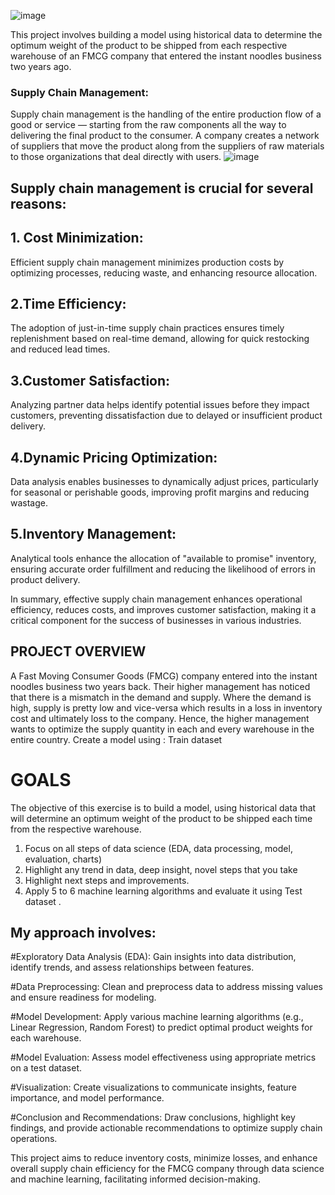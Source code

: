 ![image](https://github.com/anushree6749/capstoneproject_ML_Anushree/assets/138094071/830102fc-d8d0-423f-80b0-e8984ae6fb55)

This project involves building a model using historical data to determine the optimum weight of the product to be shipped from each respective warehouse of an FMCG company that entered the instant noodles business two years ago.
### Supply Chain Management:
Supply chain management is the handling of the entire production flow of a good or service — starting from the raw components all the way to delivering the final product to the consumer. A company creates a network of suppliers  that move the product along from the suppliers of raw materials to those organizations that deal directly with users.
![image](https://github.com/anushree6749/capstoneproject_ML_Anushree/assets/138094071/09b0ac97-0388-4c54-8824-0ec8050f8906)

##  Supply chain management is crucial for several reasons:

## 1. Cost Minimization: 
Efficient supply chain management minimizes production costs by optimizing processes, reducing waste, and enhancing resource allocation.

## 2.Time Efficiency: 
The adoption of just-in-time supply chain practices ensures timely replenishment based on real-time demand, allowing for quick restocking and reduced lead times.

## 3.Customer Satisfaction: 
Analyzing partner data helps identify potential issues before they impact customers, preventing dissatisfaction due to delayed or insufficient product delivery.

## 4.Dynamic Pricing Optimization: 
Data analysis enables businesses to dynamically adjust prices, particularly for seasonal or perishable goods, improving profit margins and reducing wastage.

## 5.Inventory Management:
Analytical tools enhance the allocation of "available to promise" inventory, ensuring accurate order fulfillment and reducing the likelihood of errors in product delivery.

In summary, effective supply chain management enhances operational efficiency, reduces costs, and improves customer satisfaction, making it a critical component for the success of businesses in various industries.

## PROJECT OVERVIEW
A Fast Moving Consumer Goods (FMCG) company entered into the instant noodles business two
years back. Their higher management has noticed that there is a mismatch in the demand and
supply. Where the demand is high, supply is pretty low and vice-versa which results in a loss in
inventory cost and ultimately loss to the company. Hence, the higher management wants to
optimize the supply quantity in each and every warehouse in the entire country.
Create a model using : Train dataset
# GOALS
The objective of this exercise is to build a model, using historical data that will determine an
optimum weight of the product to be shipped each time from the respective warehouse.
1. Focus on all steps of data science (EDA, data processing, model, evaluation, charts)
2. Highlight any trend in data, deep insight, novel steps that you take
3. Highlight next steps and improvements.
4. Apply 5 to 6 machine learning algorithms and evaluate it using Test dataset .


## My approach involves:

#Exploratory Data Analysis (EDA): 
Gain insights into data distribution, identify trends, and assess relationships between features.

#Data Preprocessing:
Clean and preprocess data to address missing values and ensure readiness for modeling.

#Model Development:
Apply various machine learning algorithms (e.g., Linear Regression, Random Forest) to predict optimal product weights for each warehouse.

#Model Evaluation:
Assess model effectiveness using appropriate metrics on a test dataset.

#Visualization:
Create visualizations to communicate insights, feature importance, and model performance.

#Conclusion and Recommendations: 
Draw conclusions, highlight key findings, and provide actionable recommendations to optimize supply chain operations.

This project aims to reduce inventory costs, minimize losses, and enhance overall supply chain efficiency for the FMCG company through data science and machine learning, facilitating informed decision-making.

